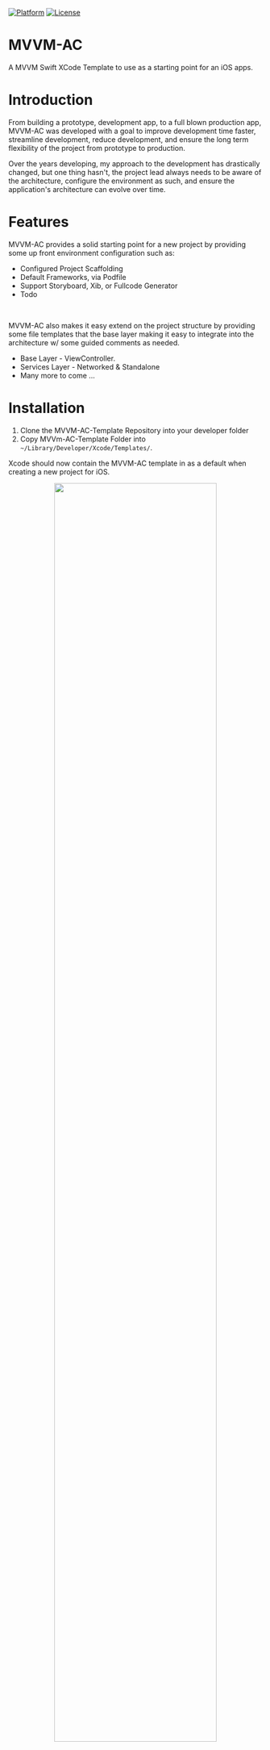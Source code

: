 [![Platform](https://img.shields.io/badge/platform-ios-lightgrey.svg)](https://github.com/balitax/MVVM-AC-Template/)
[![License](https://img.shields.io/badge/license-MIT-343434.svg)](https://github.com/balitax/MVVM-AC-Template/)

# MVVM-AC

A MVVM Swift XCode Template to use as a starting point for an iOS apps.

# Introduction

From building a prototype, development app, to a full blown production app, MVVM-AC was developed with a goal to improve development time faster, streamline development, reduce development, and ensure the long term flexibility of the project from prototype to production.

Over the years developing, my approach to the development has drastically changed, but one thing hasn't, the project lead always needs to be aware of the architecture, configure the environment as such, and ensure the application's architecture can evolve over time.

# Features

MVVM-AC provides a solid starting point for a new project by providing some up front environment configuration such as:

* Configured Project Scaffolding
* Default Frameworks, via Podfile
* Support Storyboard, Xib, or Fullcode Generator
* Todo

<br />

MVVM-AC also makes it easy extend on the project structure by providing some file templates that the base layer making it easy to integrate into the architecture w/ some guided comments as needed.

* Base Layer - ViewController.
* Services Layer -  Networked & Standalone
* Many more to come ...

# Installation

1. Clone the MVVM-AC-Template Repository into your developer folder
2. Copy MVVm-AC-Template Folder into `~/Library/Developer/Xcode/Templates/`.


Xcode should now contain the MVVM-AC template in as a default when creating a new project for iOS.

<p align="center">
<img align="center"  src="https://user-images.githubusercontent.com/1490342/33815350-438ad068-de63-11e7-8234-79a58ddcb1c2.png?raw=true" width="80%" height="80%" />
</p>

# Create Project

It's as simple as selecting the MVVM-AC template, and following the usual process in creating a new project. Once created,
the project will ask to input Model name and View Type `(Storyboard, Xib File, or Fullcode)` to
generate a pre-configured scaffolding as follows.

<p align="center">
<img align="center" src="https://user-images.githubusercontent.com/1490342/33815386-8f0643ec-de63-11e7-83b3-a52fb3539db4.png?raw=true" width="80%" height="80%" />
</p>

After the project has been created, the first step is to download, and install, the latest frameworks by navigating to the 
project's root directory, and running the following command:

```
// iOS
pod init or
pod install  `when you ready init pod library`
```

The last step to perform is to build (⌘B) the project in Xcode, with an expected failure on the first try,
and a successful one on the next.
